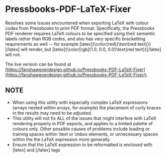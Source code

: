 # Pressbooks-PDF-LaTeX-Fixer
Resolves some issues encountered when exporting LaTeX with colour codes from Pressbooks to print PDF format. Specifically, the Pressbooks PDF renderer requires LaTeX colours to be specified using their semantic labels rather than RGB codes, and also has very specific bracketting requirements as well -- for example
    [latex]{\color{red}{\text{red text}}}[/latex] 
will render, but
    [latex]{\color[rgb]{1.0, 0.0, 0.0}\text{red text}}[/latex]
will not. 

The live version can be found at [https://fanshaweoerdesign.github.io/Pressbooks-PDF-LaTeX-Fixer](https://fanshaweoerdesign.github.io/Pressbooks-PDF-LaTeX-Fixer/).
## NOTE 
- When using this utility with especially complex LaTeX expressions (arrays nested within arrays, for example) the placement of curly braces in the results may need to be adjusted.
- This utility will not fix ALL of the issues that might interfere with LaTeX rendering properly in PDF exports, and applies to a limited palette of colours only. Other possible causes of problems include leading or training spaces within \text or \mbox elements, or unnecessary spaces within the the LaTeX expression more generally.
- Ensure that the LaTeX expression to be reformatted is enclosed with [latex] and [/latex] tags
